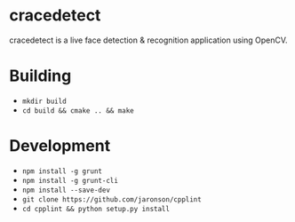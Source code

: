 # cracedetect
cracedetect is a live face detection & recognition application using OpenCV.

# Building
* `mkdir build`
* `cd build && cmake .. && make`

# Development

* `npm install -g grunt`
* `npm install -g grunt-cli`
* `npm install --save-dev`
* `git clone https://github.com/jaronson/cpplint`
* `cd cpplint && python setup.py install`
